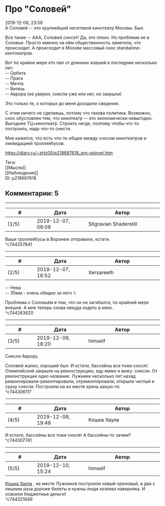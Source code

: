 Про "Соловей"
=============

  
2019-12-06, 23:59  
 А Соловей -- это крупнейший несетевой кинотеатр Москвы. Был.   
   
 Все такие -- ААА, Соловей сносят! Да, это плохо. Но проблема не в Соловье. Просто именно на нём общественность заметила, что происходит. А происходит в Москве массовый снос standalone-кинтоеатров.   
   
 Вот по крайне мере кто пал от длинных ковшей в последние несколько лет:   
 -- Орбита   
 -- Прага   
 -- Мечта   
 -- Витязь   
 -- Аврора (не уверен, снесли уже или нет, но закрыли)   
   
 Это только те, о которых до меня доходили сведения.   
   
 С этим ничего не сделаешь, потому что такова политика. Возможно, снос обусловлен тем, что кинотеатр -- это экономически невыгодно. Выгоднее ТЦ+кинотеатр. Строить негде, поэтому чтобы что-то построить, надо что-то снести.   
   
 Мне кажется, что есть что-то общее между сносом кинотеатров и ликвидацией троллейбусов.   
  
<https://diary.ru/~zHz00/p218687618_pro-solovej.htm>  
  
Теги:  
[[Мысли]]  
[[Наблюдения]]  
ID: p218687618  


Комментарии: 5
--------------

  


---



|         #         |              Дата              |                     Автор                     |           ID           |
| --- | --- | --- | --- |
| (1/5) | 2019-12-07, 08:09 | Stigravian Shaderstill | c744257841 |

  
 Ваши троллейбусы в Воронеж отправили, кстати.   
 ^c744257841

---



|         #         |              Дата              |                     Автор                     |           ID           |
| --- | --- | --- | --- |
| (2/5) | 2019-12-07, 16:52 | Xersareeth | c744263620 |

  
 -- Нева   
 -- 35мм - очень обидно за него :\   
   
 Проблема с Соловьём в том, что он не загибался, по крайней мере внешне. А мне теперь снова некуда ходить в кино.   
 ^c744263620

---



|         #         |              Дата              |                     Автор                     |           ID           |
| --- | --- | --- | --- |
| (3/5) | 2019-12-09, 18:20 | himself | c744306117 |

  
 Снесли Аврору.   
   
 Соловей жалко, хороший был. И кстати, бассейны все тоже сносят. Олимпийский закрыли на реконструкцию, еду мимо и вижу: снесли. От реконструкции одно название. Лужники несколько лет назад ремонтировали-ремонтировали, отремонтировали, открыли чистый и сразу снесли. Построили на их месте хрень какую-то.   
 ^c744306117

---



|         #         |              Дата              |                     Автор                     |           ID           |
| --- | --- | --- | --- |
| (4/5) | 2019-12-09, 19:49 | Кошка Хаула | c744307741 |

  
  И кстати, бассейны все тоже сносят  А бассейны-то зачем?   
 ^c744307741

---



|         #         |              Дата              |                     Автор                     |           ID           |
| --- | --- | --- | --- |
| (5/5) | 2019-12-10, 15:24 | himself | c744321649 |

  
  [Кошка Хаула](http://rianna88.diary.ru "Старое логово дракона")  , на месте Лужников построили новый-хреновый, в два с лишним раза дороже билеты и нужны люди хозяева наверняка. И освоили бюджетные деньги!   
 ^c744321649